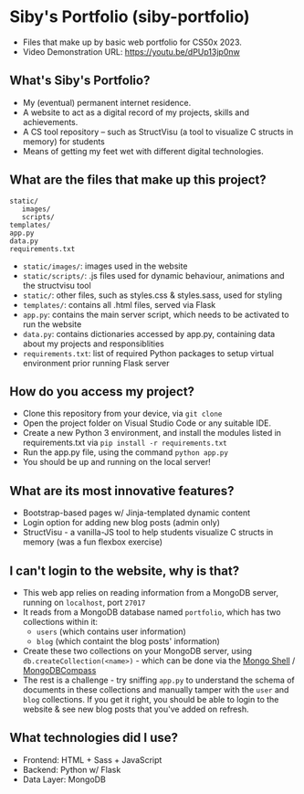 # Siby's Portfolio (siby-portfolio)
- Files that make up by basic web portfolio for CS50x 2023.
- Video Demonstration URL: https://youtu.be/dPUp13jp0nw

## What's Siby's Portfolio?
- My (eventual) permanent internet residence.
- A website to act as a digital record of my projects, skills and achievements.
- A CS tool repository – such as StructVisu (a tool to visualize C structs in memory) for students
- Means of getting my feet wet with different digital technologies.

## What are the files that make up this project?
```
static/
   images/
   scripts/
templates/
app.py
data.py
requirements.txt
```

- `static/images/`: images used in the website
- `static/scripts/`: .js files used for dynamic behaviour, animations and the structvisu tool
- `static/`: other files, such as styles.css & styles.sass, used for styling
- `templates/`: contains all .html files, served via Flask
- `app.py`: contains the main server script, which needs to be activated to run the website
- `data.py`: contains dictionaries accessed by app.py, containing data about my projects and responsiblities
- `requirements.txt`: list of required Python packages to setup virtual environment prior running Flask server

## How do you access my project?
- Clone this repository from your device, via `git clone`
- Open the project folder on Visual Studio Code or any suitable IDE.
- Create a new Python 3 environment, and install the modules listed in requirements.txt via `pip install -r requirements.txt`
- Run the app.py file, using the command `python app.py`
- You should be up and running on the local server!

## What are its most innovative features?
- Bootstrap-based pages w/ Jinja-templated dynamic content
- Login option for adding new blog posts (admin only)
- StructVisu - a vanilla-JS tool to help students visualize C structs in memory (was a fun flexbox exercise)
   
## I can't login to the website, why is that?
- This web app relies on reading information from a MongoDB server, running on `localhost`, port `27017`
- It reads from a MongoDB database named `portfolio`, which has two collections within it:
  - `users` (which contains user information)
  - `blog` (which containt the blog posts' information)
- Create these two collections on your MongoDB server, using `db.createCollection(<name>)` - which can be done via the [Mongo Shell](https://www.mongodb.com/docs/mongodb-shell/) / [MongoDBCompass](https://www.mongodb.com/products/tools/compass)
- The rest is a challenge - try sniffing `app.py` to understand the schema of documents in these collections and manually tamper with the `user` and `blog` collections. If you get it right, you should be able to login to the website & see new blog posts that you've added on refresh.

## What technologies did I use?
- Frontend: HTML + Sass + JavaScript
- Backend: Python w/ Flask
- Data Layer: MongoDB
